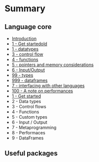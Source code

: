 # Summary

## Language core
* [Introduction](README.md)
* [1 - Get startedold](0---introduction.md)
* [1 - datatypes](1---datatypes.md)
* [3 - control flow](3---control-flow.md)
* [4 - functions](4---functions.md)
* [5 - pointers and memory considerations](5---pointers-and-memory-considerations.md)
* [6 - Input\/Output](6---inputoutput.md)
* [99 - types](99---types.md)
* [999 - dataframes](999---dataframes.md)
* [7 - interfacing with other languages](7---interfacing-with-other-languages.md)
* [100 - A note on performances](100---a-note-on-performances.md)
* [1 - Get started](1---get-started.md)
* 2 - Data types
* 3 - Control flows
* 4 - Functions
* 5 - Custom types
* 6 - Input \/ Output
* 7 - Metaprogramming
* 8 - Performaces
* 9 - DataFrames

## Useful packages

